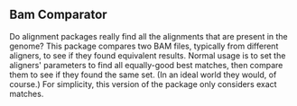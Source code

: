 ## Bam Comparator

Do alignment packages really find all the alignments that are present in the
genome?  This package compares two BAM files, typically from different
aligners, to see if they found equivalent results.  Normal usage is to set
the aligners' parameters to find all equally-good best matches, then
compare them to see if they found the same set.  (In an ideal world they
would, of course.)  For simplicity, this version of the package only considers
exact matches.

